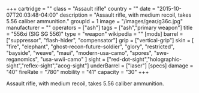 +++
cartridge = ""
class = "Assault rifle"
country = ""
date = "2015-10-07T20:03:48-04:00"
description = "Assault rifle, with medium recoil, takes 5.56 caliber ammunition."
groupId = 1
image = "/images/gear/g36c.jpg"
manufacturer = ""
operators = ["ash"]
tags = ["ash","primary weapon"]
title = "556xi (SIG SG 556)"
type = "weapon"
wikipedia = ""
[mods]
  barrel = ["suppressor", "flash-hider", "compensator"]
  grip = ["vertical-grip"]
  skin = [
    "fire",
    "elephant",
    "ghost-recon-future-soldier",
    "glory",
    "restricted",
    "bayside",
    "weave",
    "maui",
    "modern-usa-camo",
    "spores",
    "swe-reganomics",
    "usa-wwii-camo"
  ]
  sight = ["red-dot-sight","holographic-sight","reflex-sight","acog-sight"]
  underBarrel = ["laser"]
[specs]
  damage = "40"
  fireRate = "780"
  mobility = "41"
  capacity = "30"
+++

Assault rifle, with medium recoil, takes 5.56 caliber ammunition.
